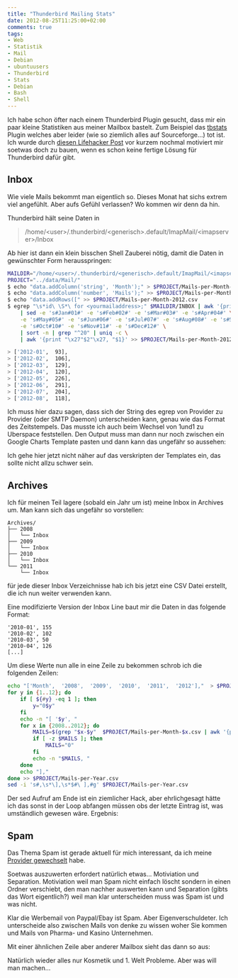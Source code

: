```yaml
---
title: "Thunderbird Mailing Stats"
date: 2012-08-25T11:25:00+02:00
comments: true
tags:
- Web
- Statistik
- Mail
- Debian
- ubuntuusers
- Thunderbird
- Stats
- Debian
- Bash
- Shell
---
```


Ich habe schon öfter nach einem Thunderbird Plugin gesucht, dass mir ein
paar kleine Statistiken aus meiner Mailbox bastelt. Zum Beispiel das
[tbstats](http://tbstats.sourceforge.net/) Plugin welches aber leider (wie
so ziemlich alles auf Sourceforge...) tot ist. Ich wurde durch
[diesen Lifehacker Post](http://www.lifehacker.com.au/2012/03/what-lessons-could-you-learn-if-you-had-analytics-for-your-life/)
vor kurzem nochmal motiviert mir soetwas doch zu bauen, wenn es schon keine
fertige Lösung für Thunderbird dafür gibt.

## Inbox

Wie viele Mails bekommt man eigentlich so. Dieses Monat hat sichs extrem
viel angefühlt. Aber aufs Gefühl verlassen? Wo kommen wir denn da hin.

Thunderbird hält seine Daten in

> /home/&lt;user&gt;/.thunderbird/&lt;generisch&gt;.default/ImapMail/&lt;imapserver&gt;/Inbox

Ab hier ist dann ein klein bisschen Shell Zauberei nötig, damit die Daten
in gewünschter Form herausspringen:

``` bash
MAILDIR="/home/<user>/.thunderbird/<generisch>.default/ImapMail/<imapserver>/Inbox"
PROJECT="../data/Mail/"
$ echo "data.addColumn('string', 'Month');" > $PROJECT/Mails-per-Month-2012.csv
$ echo "data.addColumn('number', 'Mails');" >> $PROJECT/Mails-per-Month-2012.csv
$ echo "data.addRows([" >> $PROJECT/Mails-per-Month-2012.csv
$ egrep "\s*id\ \S*\ for <yourmailaddress>;" $MAILDIR/INBOX | awk '{print $8"-"$7 }' \
    | sed -e 's#Jan#01#' -e 's#Feb#02#' -e 's#Mar#03#' -e 's#Apr#04#' \
    -e 's#May#05#' -e 's#Jun#06#' -e 's#Jul#07#' -e 's#Aug#08#' -e 's#Sep#09#' \
    -e 's#Oct#10#' -e 's#Nov#11#' -e 's#Dec#12#' \
    | sort -n | grep "^20" | uniq -c \
    | awk '{print "\x27"$2"\x27, "$1}' >> $PROJECT/Mails-per-Month-2012.csv

> ['2012-01',  93],
> ['2012-02',  106],
> ['2012-03',  129],
> ['2012-04',  120],
> ['2012-05',  226],
> ['2012-06',  291],
> ['2012-07',  204],
> ['2012-08',  118],
```

Ich muss hier dazu sagen, dass sich der String des egrep von Provider zu
Provider (oder SMTP Daemon) unterscheiden kann, genau wie das Format des
Zeitstempels. Das musste ich auch beim Wechsel von 1und1 zu Uberspace
feststellen. Den Output muss man dann nur noch zwischen ein Google Charts
Template pasten und dann kann das ungefähr so aussehen:

<script type="text/javascript" src="https://www.google.com/jsapi"></script>
<script type="text/javascript">
google.load("visualization", "1", {packages:["corechart"]});
google.setOnLoadCallback(drawChart);
function drawChart() {
var data = new google.visualization.DataTable();
data.addColumn('string', 'Month');
data.addColumn('number', 'Mails');
data.addRows([
['2012-01',  93],
['2012-02',  106],
['2012-03',  129],
['2012-04',  120],
['2012-05',  226],
['2012-06',  291],
['2012-07',  204],
['2012-08',  118],
]);

var options = {
height: 500,
title: 'Mails per Month' ,
};

var chart = new google.visualization.ColumnChart(document.getElementById('colchart6_div'));
chart.draw(data, options);
}
</script>
<div id="colchart6_div"></div>

Ich gehe hier jetzt nicht näher auf das verskripten der Templates ein, das
sollte nicht allzu schwer sein.

## Archives

Ich für meinen Teil lagere (sobald ein Jahr um ist) meine Inbox in Archives um.
Man kann sich das ungefähr so vorstellen:

```
Archives/
├── 2008
│   └── Inbox
├── 2009
│   └── Inbox
├── 2010
│   └── Inbox
└── 2011
    └── Inbox
```

für jede dieser Inbox Verzeichnisse hab ich bis jetzt eine CSV Datei
erstellt, die ich nun weiter verwenden kann.


Eine modifizierte Version der Inbox Line baut mir die Daten in das folgende
Format:

```
'2010-01', 155
'2010-02', 102
'2010-03', 50
'2010-04', 126
[...]
```

Um diese Werte nun alle in eine Zeile zu bekommen schrob ich
die folgenden Zeilen:

``` bash
echo "['Month',  '2008',  '2009',  '2010',  '2011',  '2012'],"  > $PROJECT/Mails-per-Year.csv
for y in {1..12}; do
    if [ ${#y} -eq 1 ]; then
        y="0$y"
    fi
    echo -n "[ '$y', "
    for x in {2008..2012}; do
        MAILS=$(grep "$x-$y"  $PROJECT/Mails-per-Month-$x.csv | awk '{print $2}')
        if [ -z $MAILS ]; then
            MAILS="0"
        fi
        echo -n "$MAILS, "
    done
    echo "],"
done >> $PROJECT/Mails-per-Year.csv
sed -i 's#,\s*\],\s*$#\ ],#g' $PROJECT/Mails-per-Year.csv
```

Der sed Aufruf am Ende ist ein ziemlicher Hack, aber ehrlichgesagt hätte ich das sonst in
der Loop abfangen müssen obs der letzte Eintrag ist, was umständlich gewesen wäre. Ergebnis:

<script type="text/javascript">
google.load("visualization", "1", {packages:["corechart"]});
google.setOnLoadCallback(drawChart);
function drawChart() {
var data = google.visualization.arrayToDataTable([
['Month',  '2008',  '2009',  '2010',  '2011',  '2012'],
['01',  0,  0,  155,  105,  93],
['02',  0,  0,  102,  89,  106],
['03',  0,  0,  50,  104,  129],
['04',  0,  13,  126,  75,  120],
['05',  0,  30,  130,  146,  226],
['06',  0,  56,  102,  117,  291],
['07',  0,  48,  86,  99,  204],
['08',  0,  49,  131,  125,  118],
['09',  0,  135,  80,  166,  0],
['10',  2,  136,  154,  126,  0],
['11',  2,  157,  119,  123,  0],
['12',  4,  111,  95,  104,  0],
]);
var options = {
height: 500,
title: 'Mails per Year' ,
};

var chart = new google.visualization.LineChart(document.getElementById('chart3_div'));
chart.draw(data, options);
}
</script>
<div id="chart3_div"></div>

## Spam

Das Thema Spam ist gerade aktuell für mich interessant, da ich meine
[Provider gewechselt](/blog/2012/08/17/ich-wechselte-zu-uberspace-dot-de/)
habe.

Soetwas auszuwerten erfordert natürlich etwas... Motiviation und
Separation.  Motiviation weil man Spam nicht einfach löscht sondern in
einen Ordner verschiebt, den man nachher auswerten kann und Separation
(gibts das Wort eigentlich?) weil man klar unterscheiden muss was Spam ist
und was nicht.

Klar die Werbemail von Paypal/Ebay  ist Spam. Aber Eigenverschuldeter. Ich
unterscheide also zwischen Mails von denke zu wissen woher Sie kommen und
Mails von Pharma- und Kasino Unternehmen.

Mit einer ähnlichen Zeile aber anderer Mailbox sieht das dann so aus:

<script type="text/javascript">
google.load("visualization", "1", {packages:["corechart"]});
google.setOnLoadCallback(drawChart);
function drawChart() {
var data = google.visualization.arrayToDataTable([
['Month',  'Spam'],
['2009-05',  23],
['2009-06',  35],
['2009-07',  24],
['2009-08',  29],
['2009-09',  37],
['2009-10',  17],
['2009-11',  1],
['2009-12',  12],
['2010-01',  4],
['2010-02',  5],
['2010-03',  12],
['2010-04',  21],
['2010-05',  2],
['2010-06',  9],
['2010-07',  12],
['2010-08',  20],
['2010-09',  30],
['2010-10',  38],
['2010-11',  34],
['2010-12',  44],
['2011-01',  25],
['2011-02',  5],
['2011-03',  3],
['2011-04',  35],
['2011-05',  41],
['2011-06',  49],
['2011-07',  29],
['2011-08',  29],
['2011-09',  20],
['2011-10',  17],
['2011-11',  20],
['2011-12',  34],
['2012-01',  21],
['2012-02',  30],
['2012-03',  32],
['2012-04',  20],
['2012-05',  55],
['2012-06',  59],
['2012-07',  38],
['2012-08',  33],
]);
var options = {
height: 500,
title: 'Recieved Spam',
};

var chart = new
google.visualization.LineChart(document.getElementById('chart2_div'));
chart.draw(data,
options);
}
</script>
<div id="chart2_div"></div>

Natürlich wieder alles nur Kosmetik und 1. Welt Probleme. Aber was will man
machen...
